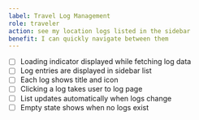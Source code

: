 ```yaml
---
label: Travel Log Management
role: traveler
action: see my location logs listed in the sidebar
benefit: I can quickly navigate between them
---
```


- [ ] Loading indicator displayed while fetching log data
- [ ] Log entries are displayed in sidebar list
- [ ] Each log shows title and icon
- [ ] Clicking a log takes user to log page
- [ ] List updates automatically when logs change
- [ ] Empty state shows when no logs exist
